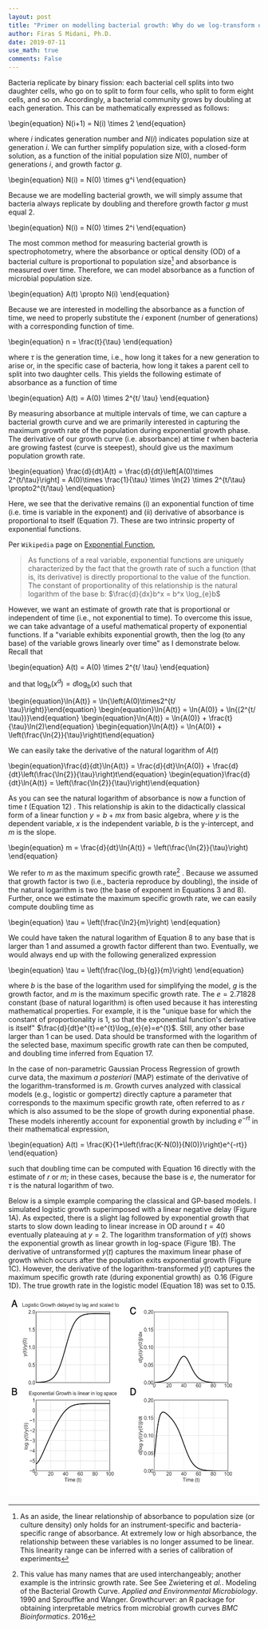 ```yaml
---
layout: post
title: "Primer on modelling bacterial growth: Why do we log-transform optical density?"
author: Firas S Midani, Ph.D.
date: 2019-07-11
use_math: true
comments: False
---
```


Bacteria replicate by binary fission: each bacterial cell splits into
two daughter cells, who go on to split to form four cells, who split to
form eight cells, and so on. Accordingly, a bacterial community grows by
doubling at each generation. This can be mathematically expressed as
follows:

\begin{equation}
N(i+1) = N(i) \times 2
\end{equation}

where $i$ indicates generation number and $N(i)$ indicates population
size at generation $i$. We can further simplify population size, with a
closed-form solution, as a function of the initial population size
$N(0)$, number of generations $i$, and growth factor $g$.

\begin{equation}
N(i) = N(0) \times g^i
\end{equation}

Because we are modelling bacterial growth, we will simply assume that
bacteria always replicate by doubling and therefore growth factor $g$
must equal $2$.

\begin{equation}
N(i) = N(0) \times 2^i
\end{equation}

The most common method for measuring bacterial growth is
spectrophotometry, where the absorbance or optical density (OD<a></a>) of a
bacterial culture is proportional to population size[^1] and absorbance
is measured over time. Therefore, we can model absorbance as a function
of microbial population size.

\begin{equation}
A(t) \propto N(i)
\end{equation}

Because we are interested in modelling the absorbance as a function of
time, we need to properly substitute the $i$ exponent (number of
generations<a></a>) with a corresponding function of time.

\begin{equation}
n = \frac{t}{\tau}
\end{equation}

where $\tau$ is the generation time, i.e., how long it takes for a new
generation to arise or, in the specific case of bacteria, how long it
takes a parent cell to split into two daughter cells. This yields the
following estimate of absorbance as a function of time

\begin{equation}
A(t) = A(0) \times 2^{t/ \tau}
\end{equation}

By measuring absorbance at multiple intervals of time, we can capture a
bacterial growth curve and we are primarily interested in capturing the
maximum growth rate of the population during exponential growth phase.
The derivative of our growth curve (i.e. absorbance<a></a>) at time $t$ when
bacteria are growing fastest (curve is steepest<a></a>), should give us the
maximum population growth rate.

\begin{equation}
\frac{d}{dt}A(t)
= \frac{d}{dt}\left[A(0)\times 2^{t/\tau}\right]
= A(0)\times \frac{1}{\tau} \times \ln{2} \times 2^{t/\tau}
\propto2^{t/\tau}
\end{equation}

Here, we see that the derivative remains (i<a></a>) an exponential function of
time (i.e. time is variable in the exponent<a></a>) and (ii<a></a>) derivative of
absorbance is proportional to itself (Equation 7<a></a>). These are two intrinsic property
of exponential functions.

Per `Wikipedia` page on [Exponential
Function](https://en.wikipedia.org/wiki/Exponential_function),

> As functions of a real variable, exponential functions are uniquely
> characterized by the fact that the growth rate of such a function
> (that is, its derivative<a></a>) is directly proportional to the value of the
> function. The constant of proportionality of this relationship is the
> natural logarithm of the base b: $\frac{d}{dx}b^x = b^x \log_{e}b$

However, we want an estimate of growth rate that is proportional or
independent of time (i.e., not exponential to time<a></a>). To overcome this
issue, we can take advantage of a useful mathematical property of
exponential functions. If a "variable exhibits exponential growth, then
the log (to any base<a></a>) of the variable grows linearly over time" as I
demonstrate below. Recall that

\begin{equation}
A(t) = A(0) \times 2^{t/ \tau}
\end{equation}

and that $\log_{b}{(x^d)}=d\log_{b}{(x)}$ such that


\begin{equation}\ln{A(t)} = \ln{\left(A(0)\times2^{t/ \tau}\right)}\end{equation}
\begin{equation}\ln{A(t)} = \ln{A(0)} + \ln{(2^{t/ \tau})}\end{equation}
\begin{equation}\ln{A(t)} = \ln{A(0)} + \frac{t}{\tau}\ln(2)\end{equation}
\begin{equation}\ln{A(t)} = \ln{A(0)} + \left(\frac{\ln{2}}{\tau}\right)t\end{equation}

We can easily take the derivative of the natural logarithm of $A(t)$

\begin{equation}\frac{d}{dt}\ln{A(t)} = \frac{d}{dt}\ln{A(0)} + \frac{d}{dt}\left(\frac{\ln{2}}{\tau}\right)t\end{equation}
\begin{equation}\frac{d}{dt}\ln{A(t)} = \left(\frac{\ln{2}}{\tau}\right)\end{equation}


As you can see the natural logarithm of absorbance is now a function of
time $t$ (Equation 12<a></a>) . This relationship is akin to the didactically
classical form of a linear function $y=b+mx$ from basic algebra, where
$y$ is the dependent variable, $x$ is the independent variable, $b$ is
the y-intercept, and $m$ is the slope.

\begin{equation}
m = \frac{d}{dt}\ln{A(t)} = \left(\frac{\ln{2}}{\tau}\right)
\end{equation}

We refer to $m$ as the maximum specific growth rate[^2] . Because we
assumed that growth factor is two (i.e., bacteria reproduce by doubling<a></a>),
the inside of the natural logarithm is two (the base of exponent in
Equations 3 and 8<a></a>). Further, once we
estimate the maximum specific growth rate, we can easily compute
doubling time as

\begin{equation}
\tau = \left(\frac{\ln2}{m}\right)
\end{equation}

We could have taken the natural logarithm of Equation 8 to any base that
is larger than 1 and assumed a growth factor different than two.
Eventually, we would always end up with the following generalized
expression

\begin{equation}
\tau = \left(\frac{\log_{b}{g}}{m}\right)
\end{equation}

where $b$ is the base of the logarithm used for simplifying the model,
$g$ is the growth factor, and $m$ is the maximum specific growth rate.
The $e=2.71828$ constant (base of natural logarithm<a></a>) is often used
because it has interesting mathematical properties. For example, it is the
"unique base for which the constant of proportionality is 1, so that the
exponential function's derivative is itself"
$\frac{d}{dt}e^{t}=e^{t}\log_{e}{e}=e^{t}$. Still, any other base
larger than 1 can be used. Data should be transformed with the logarithm
of the selected base, maximum specific growth rate can then be computed,
and doubling time inferred from Equation 17.

In the case of non-parametric Gaussian Process Regression of growth
curve data, the maximum *a posteriori* (MAP<a></a>) estimate of the derivative
of the logarithm-transformed is $m$. Growth curves analyzed with
classical models (e.g., logistic or gompertz<a></a>) directly capture a
parameter that corresponds to the maximum specific growth rate, often
referred to as $r$ which is also assumed to be the slope of growth
during exponential phase. These models inherently account for
exponential growth by including $e^{-rt}$ in their mathematical
expression,

\begin{equation}
A(t) = \frac{K}{1+\left(\frac{K-N(0)}{N(0)}\right)e^{-rt}}
\end{equation}

such that doubling time can be computed with Equation 16 directly with the estimate of $r$ or $m$;
in these cases, because the base is $e$, the numerator for $\tau$ is the
natural logarithm of two.

Below is a simple example comparing the classical and GP-based models. I
simulated logistic growth superimposed with a linear negative delay
(Figure 1A<a></a>). As
expected, there is a slight lag followed by exponential growth that
starts to slow down leading to linear increase in OD around $t=40$
eventually plateauing at $y=2$. The logarithm transformation of $y(t)$
shows the exponential growth as linear growth in log-space (Figure 1B<a></a>). The
derivative of untransformed $y(t)$ captures the maximum linear phase of
growth which occurs after the population exits exponential growth (Figure 1C<a></a>). However, the
derivative of the logarithm-transformed $y(t)$ captures the maximum
specific growth rate (during exponential growth<a></a>) as $~0.16$ (Figure
1D<a></a>). The true
growth rate in the logistic model (Equation 18<a></a>) was set to $0.15$.

<div style="text-align: center;">
<img src="/assets/img/midani-bacterial-growth-primer.png" alt="Simulation of logistic growth and inference of its growth ratee" width="500" height="400">
</div>


[^1]: As an aside, the linear relationship of absorbance to population
    size (or culture density<a></a>) only holds for an instrument-specific and
    bacteria-specific range of absorbance. At extremely low or high
    absorbance, the relationship between these variables is no longer
    assumed to be linear. This linearity range can be inferred with a
    series of calibration of experiments

[^2]: This value has many names that are used interchangeably; another
    example is the intrinsic growth rate. See See Zwietering et *al.*. Modeling of the Bacterial Growth Curve.
    *Applied and Environmental Microbiology*. 1990 and Sprouffke and Wanger.
    Growthcurver: an R package for obtaining interpretable metrics from
    microbial growth curves *BMC Bioinformatics*. 2016
    

